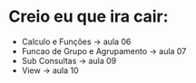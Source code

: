 # Creio eu que ira cair:

-   Calculo e Funções -> aula 06
-   Funcao de Grupo e Agrupamento -> aula 07
-   Sub Consultas -> aula 09
-   View -> aula 10
